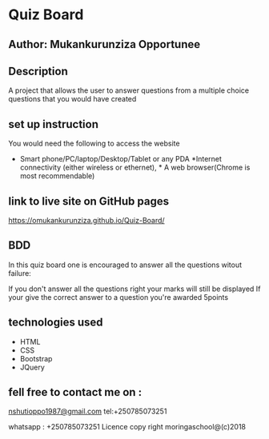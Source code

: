# Quiz Board
## Author: Mukankurunziza Opportunee
## Description
A project that allows the user to answer questions from a multiple choice questions that you would have created
## set up instruction
You would need the following to access the website
 * Smart phone/PC/laptop/Desktop/Tablet or any PDA *Internet connectivity (either wireless or ethernet), * A web browser(Chrome is most recommendable)
 ## link to live site on GitHub pages
 https://omukankurunziza.github.io/Quiz-Board/
 ## BDD

In this quiz board one is encouraged to answer all the questions witout failure:

If you don't answer all the questions right your marks will still be displayed
If your give the correct answer to a question you're awarded 5points
## technologies used
* HTML
* CSS
* Bootstrap
* JQuery
## fell free to contact me on :
 nshutioppo1987@gmail.com
tel:+250785073251

whatsapp : +250785073251
Licence
copy right moringaschool@(c)2018